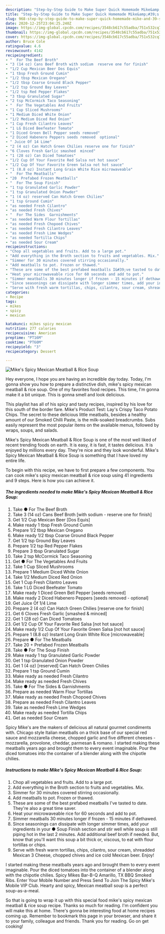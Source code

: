 ```yaml
---
description: "Step-by-Step Guide to Make Super Quick Homemade Mike&amp;#39;s Spicy Mexican Meatball &amp;amp; Rice Soup"
title: "Step-by-Step Guide to Make Super Quick Homemade Mike&amp;#39;s Spicy Mexican Meatball &amp;amp; Rice Soup"
slug: 968-step-by-step-guide-to-make-super-quick-homemade-mike-and-39-s-spicy-mexican-meatball-and-amp-rice-soup
date: 2020-12-25T23:04:25.240Z
image: https://img-global.cpcdn.com/recipes/3548cb617c55adba/751x532cq70/mikes-spicy-mexican-meatball-rice-soup-recipe-main-photo.jpg
thumbnail: https://img-global.cpcdn.com/recipes/3548cb617c55adba/751x532cq70/mikes-spicy-mexican-meatball-rice-soup-recipe-main-photo.jpg
cover: https://img-global.cpcdn.com/recipes/3548cb617c55adba/751x532cq70/mikes-spicy-mexican-meatball-rice-soup-recipe-main-photo.jpg
author: Bruce Cole
ratingvalue: 4.6
reviewcount: 4142
recipeingredient:
- "  For The Beef Broth"
- "3 (14 oz) Cans Beef Broth with sodium  reserve one for finish"
- "1/2 Cup Mexican Beer Dos Equis"
- "1 tbsp Fresh Ground Cumin"
- "1/2 tbsp Mexican Oregano"
- "1/2 tbsp Coarse Ground Black Pepper"
- "1/2 tsp Ground Bay Leaves"
- "1/2 tsp Red Pepper Flakes"
- "3 tbsp Granulated Sugar"
- "2 tsp McCormick Taco Seasoning"
- "  For The Vegetables And Fruits"
- "1 Cup Sliced Mushrooms"
- "1 Medium Diced White Onion"
- "1/2 Medium Diced Red Onion"
- "1 Cup Fresh Cilantro Leaves"
- "1 LG Diced Beefeater Tomato"
- "1 Diced Green Bell Pepper seeds removed"
- "2 Diced Habenero Peppers seeds removed  optional"
- " Juice Of 14 Lime"
- "2 (4 oz) Can Hatch Green Chilies reserve one for finish"
- "6 Cloves Fresh Garlic smashed  minced"
- "1 (28 oz) Can Diced Tomatoes"
- "1/2 Cup Of Your Favorite Red Salsa not hot sauce"
- "1/2 Cup Of Your Favorite Green Salsa not hot sauce"
- "1 (8.8 oz) Instant Long Grain White Rice microwaveable"
- "  For The Meatballs"
- "20  Prefabed Frozen Meatballs"
- "  For The Soup Finish"
- "1 tsp Granulated Garlic Powder"
- "1 tsp Granulated Onion Powder"
- "1 (4 oz) reserved Can Hatch Green Chilies"
- "1 tsp Ground Cumin"
- "as needed Fresh Cilantro"
- "as needed Fresh Chives"
- "  For The Sides  Garnishments"
- "as needed Warm Flour Tortillas"
- "as needed Fresh Chopoed Chives"
- "as needed Fresh Cilantro Leaves"
- "as needed Fresh Lime Wedges"
- "as needed Tortilla Chips"
- "as needed Sour Cream"
recipeinstructions:
- "Chop all vegetables and fruits. Add to a large pot."
- "Add everything in the Broth section to fruits and vegetables. Mix."
- "Simmer for 30 minutes covered stirring occasionally."
- "Add meatballs to pot. Frozen or thawed."
- "These are some of the best prefabed meatballs I&#39;ve tasted to date. They&#39;re also a great time saver."
- "Heat your microwaveable rice for 60 seconds and add to pot."
- "Simmer meatballs 30 minutes longer if frozen - 15 minutes if dethawed."
- "Since seasonings can dissipate with longer simmer times, add your ingredients in your ● Soup Finish section and stir well while soup is still piping hot in the last 2 minutes. Add additional beef broth if needed. But, know that you&#39;ll want this soup a bit thick or, viscous, to eat with flour tortillas or chips."
- "Serve with fresh warm tortillas, chips, cilantro, sour cream, shreadded Mexican 3 Cheese, chopped chives and ice cold Mexican beer. Enjoy!"
categories:
- Recipe
tags:
- mikes
- spicy
- mexican

katakunci: mikes spicy mexican 
nutrition: 277 calories
recipecuisine: American
preptime: "PT16M"
cooktime: "PT60M"
recipeyield: "3"
recipecategory: Dessert

---
```



![Mike&#39;s Spicy Mexican Meatball &amp; Rice Soup](https://img-global.cpcdn.com/recipes/3548cb617c55adba/751x532cq70/mikes-spicy-mexican-meatball-rice-soup-recipe-main-photo.jpg)

Hey everyone, I hope you are having an incredible day today. Today, I'm gonna show you how to prepare a distinctive dish, mike&#39;s spicy mexican meatball &amp; rice soup. One of my favorites food recipes. This time, I'm gonna make it a bit unique. This is gonna smell and look delicious.

This playlist has all of his spicy and tasty recipes, inspired by his love for this south of the border fare. Mike&#39;s Product Test: Lay&#39;s Crispy Taco Potato Chips. The secret to these delicious little meatballs, besides a healthy amount of our Smoked Chilli Paste, is the milk-soaked breadcrumbs. Subs easily represent the most popular items on the available menus, followed by wraps, soups, and salads.

Mike&#39;s Spicy Mexican Meatball &amp; Rice Soup is one of the most well liked of recent trending foods on earth. It is easy, it is fast, it tastes delicious. It is enjoyed by millions every day. They're nice and they look wonderful. Mike&#39;s Spicy Mexican Meatball &amp; Rice Soup is something that I have loved my entire life.


To begin with this recipe, we have to first prepare a few components. You can cook mike&#39;s spicy mexican meatball &amp; rice soup using 41 ingredients and 9 steps. Here is how you can achieve it.

<!--inarticleads1-->

##### The ingredients needed to make Mike&#39;s Spicy Mexican Meatball &amp; Rice Soup:

1. Take  ● For The Beef Broth
1. Take 3 (14 oz) Cans Beef Broth [with sodium - reserve one for finish]
1. Get 1/2 Cup Mexican Beer [Dos Equis]
1. Make ready 1 tbsp Fresh Ground Cumin
1. Prepare 1/2 tbsp Mexican Oregano
1. Make ready 1/2 tbsp Coarse Ground Black Pepper
1. Get 1/2 tsp Ground Bay Leaves
1. Prepare 1/2 tsp Red Pepper Flakes
1. Prepare 3 tbsp Granulated Sugar
1. Take 2 tsp McCormick Taco Seasoning
1. Get  ● For The Vegetables And Fruits
1. Take 1 Cup Sliced Mushrooms
1. Prepare 1 Medium Diced White Onion
1. Take 1/2 Medium Diced Red Onion
1. Get 1 Cup Fresh Cilantro Leaves
1. Take 1 LG Diced Beefeater Tomato
1. Make ready 1 Diced Green Bell Pepper [seeds removed]
1. Make ready 2 Diced Habenero Peppers [seeds removed - optional]
1. Get  Juice Of 1/4 Lime
1. Prepare 2 (4 oz) Can Hatch Green Chilies [reserve one for finish]
1. Get 6 Cloves Fresh Garlic [smashed &amp; minced]
1. Get 1 (28 oz) Can Diced Tomatoes
1. Get 1/2 Cup Of Your Favorite Red Salsa [not hot sauce]
1. Make ready 1/2 Cup Of Your Favorite Green Salsa [not hot sauce]
1. Prepare 1 (8.8 oz) Instant Long Grain White Rice [microwaveable]
1. Prepare  ● For The Meatballs
1. Take 20 + Prefabed Frozen Meatballs
1. Take  ● For The Soup Finish
1. Make ready 1 tsp Granulated Garlic Powder
1. Get 1 tsp Granulated Onion Powder
1. Get 1 (4 oz) [reserved] Can Hatch Green Chilies
1. Prepare 1 tsp Ground Cumin
1. Make ready as needed Fresh Cilantro
1. Make ready as needed Fresh Chives
1. Take  ● For The Sides &amp; Garnishments
1. Prepare as needed Warm Flour Tortillas
1. Make ready as needed Fresh Chopoed Chives
1. Prepare as needed Fresh Cilantro Leaves
1. Take as needed Fresh Lime Wedges
1. Make ready as needed Tortilla Chips
1. Get as needed Sour Cream


Spicy Mike&#39;s are the makers of delicious all natural gourmet condiments with. Chicago style Italian meatballs on a thick base of our special red sauce and mozzarella cheese, chopped garlic and five different cheeses - mozzarella, provolone, cheddar, parmesan &amp; romano. I started making these meatballs years ago and brought them to every event imaginable. Pour the diced tomatoes into the container of a blender along with the chipotle chilies. 

<!--inarticleads2-->

##### Instructions to make Mike&#39;s Spicy Mexican Meatball &amp; Rice Soup:

1. Chop all vegetables and fruits. Add to a large pot.
1. Add everything in the Broth section to fruits and vegetables. Mix.
1. Simmer for 30 minutes covered stirring occasionally.
1. Add meatballs to pot. Frozen or thawed.
1. These are some of the best prefabed meatballs I&#39;ve tasted to date. They&#39;re also a great time saver.
1. Heat your microwaveable rice for 60 seconds and add to pot.
1. Simmer meatballs 30 minutes longer if frozen - 15 minutes if dethawed.
1. Since seasonings can dissipate with longer simmer times, add your ingredients in your ● Soup Finish section and stir well while soup is still piping hot in the last 2 minutes. Add additional beef broth if needed. But, know that you&#39;ll want this soup a bit thick or, viscous, to eat with flour tortillas or chips.
1. Serve with fresh warm tortillas, chips, cilantro, sour cream, shreadded Mexican 3 Cheese, chopped chives and ice cold Mexican beer. Enjoy!


I started making these meatballs years ago and brought them to every event imaginable. Pour the diced tomatoes into the container of a blender along with the chipotle chilies. Spicy Mikes Bar-B-Q Amarillo, TX BBQ Smoked Ribs. Enter Your Mobile Number and Press Send To Join The Spicy Mike&#39;s Mobile VIP Club. Hearty and spicy, Mexican meatball soup is a perfect soup-as-a-meal. 

So that is going to wrap it up with this special food mike&#39;s spicy mexican meatball &amp; rice soup recipe. Thanks so much for reading. I'm confident you will make this at home. There's gonna be interesting food at home recipes coming up. Remember to bookmark this page in your browser, and share it to your family, colleague and friends. Thank you for reading. Go on get cooking!
